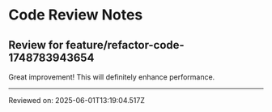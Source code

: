 # Code Review Notes

## Review for feature/refactor-code-1748783943654

Great improvement! This will definitely enhance performance.

---
Reviewed on: 2025-06-01T13:19:04.517Z